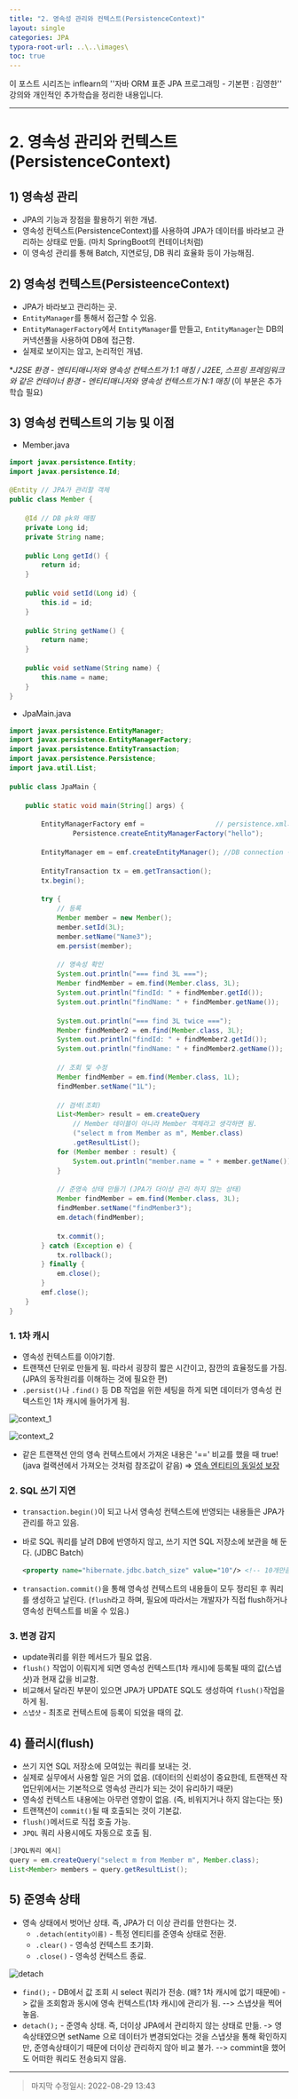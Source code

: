 ```yaml
---
title: "2. 영속성 관리와 컨텍스트(PersistenceContext)"
layout: single
categories: JPA
typora-root-url: ..\..\images\
toc: true
---
```


이 포스트 시리즈는 inflearn의 ''자바 ORM 표준 JPA 프로그래밍 - 기본편 : 김영한'' 강의와 개인적인 추가학습을 정리한 내용입니다.

------





# 2. 영속성 관리와 컨텍스트(PersistenceContext)



## 1) 영속성 관리

- JPA의 기능과 장점을 활용하기 위한 개념.
- 영속성 컨텍스트(PersistenceContext)를 사용하여 JPA가 데이터를 바라보고 관리하는 상태로 만듦. (마치 SpringBoot의 컨테이너처럼)
- 이 영속성 관리를 통해 Batch, 지연로딩, DB 쿼리 효율화 등이 가능해짐.



## 2) 영속성 컨텍스트(PersisteenceContext)

- JPA가 바라보고 관리하는 곳.
- `EntityManager`를 통해서 접근할 수 있음. 
- `EntityManagerFactory`에서 `EntityManager`를 만들고, `EntityManager`는 DB의 커넥션풀을 사용하여 DB에 접근함.
- 실제로 보이지는 않고, 논리적인 개념.

**J2SE 환경 - 엔티티매니저와 영속성 컨텍스트가 1:1 매칭 / J2EE, 스프링 프레임워크와 같은 컨테이너 환경 - 엔티티매니저와 영속성 컨텍스트가 N:1 매칭* (이 부분은 추가 학습 필요)



## 3) 영속성 컨텍스트의 기능 및 이점

- Member.java

```java
import javax.persistence.Entity;
import javax.persistence.Id;

@Entity // JPA가 관리할 객체
public class Member {

    @Id // DB pk와 매핑
    private Long id;
    private String name;

    public Long getId() {
        return id;
    }

    public void setId(Long id) {
        this.id = id;
    }

    public String getName() {
        return name;
    }

    public void setName(String name) {
        this.name = name;
    }
}
```

- JpaMain.java

```java
import javax.persistence.EntityManager;
import javax.persistence.EntityManagerFactory;
import javax.persistence.EntityTransaction;
import javax.persistence.Persistence;
import java.util.List;

public class JpaMain {

    public static void main(String[] args) {

        EntityManagerFactory emf =                  // persistence.xml의 설정이름
                Persistence.createEntityManagerFactory("hello");

        EntityManager em = emf.createEntityManager(); //DB connection 객체랑 비슷

        EntityTransaction tx = em.getTransaction();
        tx.begin();

        try {
            // 등록
            Member member = new Member();
            member.setId(3L);
            member.setName("Name3");
            em.persist(member);

            // 영속성 확인
            System.out.println("=== find 3L ===");
            Member findMember = em.find(Member.class, 3L);
            System.out.println("findId: " + findMember.getId());
            System.out.println("findName: " + findMember.getName());

            System.out.println("=== find 3L twice ===");
            Member findMember2 = em.find(Member.class, 3L);
            System.out.println("findId: " + findMember2.getId());
            System.out.println("findName: " + findMember2.getName());

            // 조회 및 수정
            Member findMember = em.find(Member.class, 1L);
            findMember.setName("1L");

            // 검색(조회)
            List<Member> result = em.createQuery
                // Member 테이블이 아니라 Member 객체라고 생각하면 됨.
                ("select m from Member as m", Member.class)
                .getResultList();
            for (Member member : result) {
                System.out.println("member.name = " + member.getName());
            }

            // 준영속 상태 만들기 (JPA가 더이상 관리 하지 않는 상태)
            Member findMember = em.find(Member.class, 3L);
            findMember.setName("findMember3");
            em.detach(findMember);

            tx.commit();
        } catch (Exception e) {
            tx.rollback();
        } finally {
            em.close();
        }
        emf.close();
    }
}

```



### 1. 1차 캐시

- 영속성 컨텍스트를 이야기함. 
- 트랜잭션 단위로 만들게 됨. 따라서 굉장히 짧은 시간이고, 잠깐의 효율정도를 가짐.(JPA의 동작원리를 이해하는 것에 필요한 편)
- `.persist()`나 `.find()` 등 DB 작업을 위한 세팅을 하게 되면 데이터가 영속성 컨텍스트인 1차 캐시에 들어가게 됨.

![context_1](..\..\images\context_1.PNG)

![context_2](..\..\images\context_2.PNG)

- 같은 트랜잭션 안의 영속 컨텍스트에서 가져온 내용은 '==' 비교를 했을 때 true! (java 컬랙션에서 가져오는 것처럼 참조값이 같음) => <u>영속 엔티티의 동일성 보장</u>



### 2. SQL 쓰기 지연

- `transaction.begin()`이 되고 나서 영속성 컨텍스트에 반영되는 내용들은 JPA가 관리를 하고 있음.

- 바로 SQL 쿼리를 날려 DB에 반영하지 않고, 쓰기 지연 SQL 저장소에 보관을 해 둔다. (JDBC Batch)

  ```xml
  <property name="hibernate.jdbc.batch_size" value="10"/> <!-- 10개만큼 모아서 쏘세요 -->
  ```

- `transaction.commit()`을 통해 영속성 컨텍스트의 내용들이 모두 정리된 후 쿼리를 생성하고 날린다. (`flush`라고 하며, 필요에 따라서는 개발자가 직접 flush하거나 영속성 컨텍스트를 비울 수 있음.)



### 3. 변경 감지

- update쿼리를 위한 메서드가 필요 없음.
- `flush()` 작업이 이뤄지게 되면 영속성 컨텍스트(1차 캐시)에 등록될 때의 값(스냅샷)과 현재 값을 비교함.
- 비교해서 달라진 부분이 있으면 JPA가 UPDATE SQL도 생성하여 `flush()`작업을 하게 됨. 
- `스냅샷` - 최초로 컨텍스트에 등록이 되었을 때의 값.



## 4) 플러시(flush)

- 쓰기 지연 SQL 저장소에 모여있는 쿼리를 보내는 것.
- 실제로 실무에서 사용할 일은 거의 없음. (데이터의 신뢰성이 중요한데, 트랜잭션 작업단위에서는 기본적으로 영속성 관리가 되는 것이 유리하기 때문)
- 영속성 컨텍스트 내용에는 아무런 영향이 없음. (즉, 비워지거나 하지 않는다는 뜻)
- 트랜잭션이 `commit()`될 때 호출되는 것이 기본값.
- `flush()`메서드로 직접 호출 가능.
- `JPQL` 쿼리 사용시에도 자동으로 호출 됨.

```java
[JPQL쿼리 예시]
query = em.createQuery("select m from Member m", Member.class);
List<Member> members = query.getResultList();
```





## 5) 준영속 상태

- 영속 상태에서 벗어난 상태. 즉, JPA가 더 이상 관리를 안한다는 것.
  - `.detach(entity이름)` - 특정 엔티티를 준영속 상태로 전환.
  - `.clear()` - 영속성 컨텍스트 초기화.
  - `.close()` - 영속성 컨텍스트 종료.

![detach](..\..\images\detach.PNG)

- `find();` - DB에서 값 조회 시 select 쿼리가 전송. (왜? 1차 캐시에 없기 때문에) -> 값을 조회함과 동시에 영속 컨텍스트(1차 캐시)에 관리가 됨. --> 스냅샷을 찍어놓음.
- `detach();` - 준영속 상태. 즉, 더이상 JPA에서 관리하지 않는 상태로 만듦. -> 영속상태였으면 setName 으로 데이터가 변경되었다는 것을 스냅샷을 통해 확인하지만, 준영속상태이기 때문에 더이상 관리하지 않아 비교 불가. --> commint을 했어도 어떠한 쿼리도 전송되지 않음.

------

> 마지막 수정일시: 2022-08-29 13:43